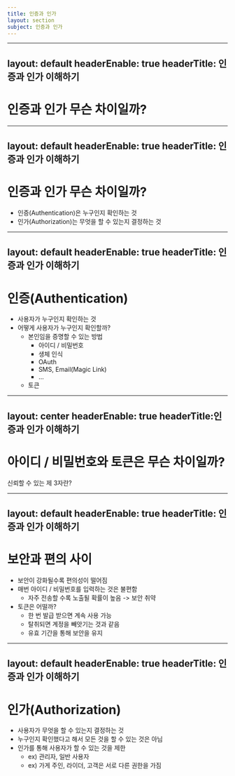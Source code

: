 ```yaml
---
title: 인증과 인가
layout: section
subject: 인증과 인가
---
```


---
layout: default
headerEnable: true
headerTitle: 인증과 인가 이해하기
---

# 인증과 인가 무슨 차이일까?

---
layout: default
headerEnable: true
headerTitle: 인증과 인가 이해하기
---

# 인증과 인가 무슨 차이일까?

* 인증(Authentication)은 누구인지 확인하는 것
* 인가(Authorization)는 무엇을 할 수 있는지 결정하는 것

---
layout: default
headerEnable: true
headerTitle: 인증과 인가 이해하기
---

# 인증(Authentication)

* 사용자가 누구인지 확인하는 것
* 어떻게 사용자가 누구인지 확인할까?
  * 본인임을 증명할 수 있는 방법
    * 아이디 / 비밀번호
    * 생체 인식
    * OAuth
    * SMS, Email(Magic Link)
    * ...
  * 토큰

---
layout: center
headerEnable: true
headerTitle:인증과 인가 이해하기
---

# 아이디 / 비밀번호와 토큰은 무슨 차이일까?

신뢰할 수 있는 제 3자란?

---
layout: default
headerEnable: true
headerTitle: 인증과 인가 이해하기
---

# 보안과 편의 사이

* 보안이 강화될수록 편의성이 떨어짐
* 매번 아이디 / 비밀번호를 입력하는 것은 불편함
  * 자주 전송할 수록 노출될 확률이 높음 -> 보안 취약
* 토큰은 어떨까?
  * 한 번 발급 받으면 계속 사용 가능
  * 탈취되면 계정을 빼앗기는 것과 같음
  * 유효 기간을 통해 보안을 유지

---
layout: default
headerEnable: true
headerTitle: 인증과 인가 이해하기
---

# 인가(Authorization)

* 사용자가 무엇을 할 수 있는지 결정하는 것
* 누구인지 확인했다고 해서 모든 것을 할 수 있는 것은 아님
* 인가를 통해 사용자가 할 수 있는 것을 제한
  * ex) 관리자, 일반 사용자
  * ex) 가게 주인, 라이더, 고객은 서로 다른 권한을 가짐
